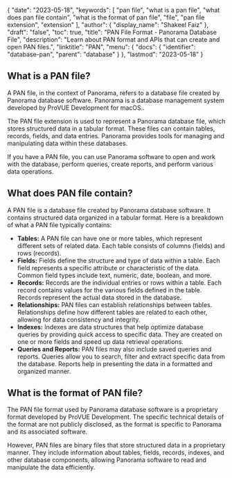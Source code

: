 {
  "date": "2023-05-18",
  "keywords": [
    "pan file",
    "what is a pan file",
    "what does pan file contain",
    "what is the format of pan file",
    "file",
    "pan file extension",
    "extension"
  ],
  "author": {
    "display_name": "Shakeel Faiz"
  },
  "draft": "false",
  "toc": true,
  "title": "PAN File Format - Panorama Database File",
  "description": "Learn about PAN format and APIs that can create and open PAN files.",
  "linktitle": "PAN",
  "menu": {
    "docs": {
      "identifier": "database-pan",
      "parent": "database"
    }
  },
  "lastmod": "2023-05-18"
}

## What is a PAN file?

A PAN file, in the context of Panorama, refers to a database file created by Panorama database software. Panorama is a database management system developed by ProVUE Development for macOS..

The PAN file extension is used to represent a Panorama database file, which stores structured data in a tabular format. These files can contain tables, records, fields, and data entries. Panorama provides tools for managing and manipulating data within these databases.

If you have a PAN file, you can use Panorama software to open and work with the database, perform queries, create reports, and perform various data operations.

## What does PAN file contain?

A PAN file is a database file created by Panorama database software. It contains structured data organized in a tabular format. Here is a breakdown of what a PAN file typically contains:

- **Tables:** A PAN file can have one or more tables, which represent different sets of related data. Each table consists of columns (fields) and rows (records).
- **Fields:** Fields define the structure and type of data within a table. Each field represents a specific attribute or characteristic of the data. Common field types include text, numeric, date, boolean, and more.
- **Records:** Records are the individual entries or rows within a table. Each record contains values for the various fields defined in the table. Records represent the actual data stored in the database.
- **Relationships:** PAN files can establish relationships between tables. Relationships define how different tables are related to each other, allowing for data consistency and integrity.
- **Indexes:** Indexes are data structures that help optimize database queries by providing quick access to specific data. They are created on one or more fields and speed up data retrieval operations.
- **Queries and Reports:** PAN files may also include saved queries and reports. Queries allow you to search, filter and extract specific data from the database. Reports help in presenting the data in a formatted and organized manner.

## What is the format of PAN file?

The PAN file format used by Panorama database software is a proprietary format developed by ProVUE Development. The specific technical details of the format are not publicly disclosed, as the format is specific to Panorama and its associated software.

However, PAN files are binary files that store structured data in a proprietary manner. They include information about tables, fields, records, indexes, and other database components, allowing Panorama software to read and manipulate the data efficiently.
